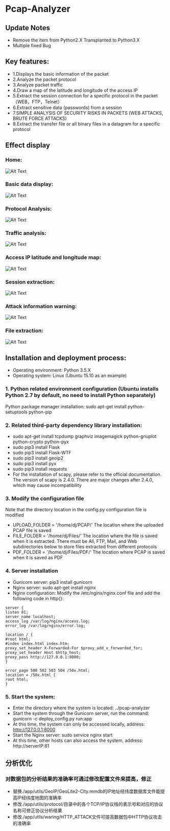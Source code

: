 # Pcap-Analyzer

## Update Notes
+ Remove the item from Python2.X Transplanted to Python3.X
+ Multiple fixed Bug

## Key features:
+ 1.Displays the basic information of the packet
+ 2.Analyze the packet protocol
+ 3.Analyze packet traffic
+ 4.Draw a map of the latitude and longitude of the access IP
+ 5.Extract the session connection for a specific protocol in the packet（WEB，FTP，Telnet）
+ 6.Extract sensitive data (passwords) from a session
+ 7.SIMPLE ANALYSIS OF SECURITY RISKS IN PACKETS (WEB ATTACKS, BRUTE FORCE ATTACKS)
+ 8.Extract the transfer file or all binary files in a datagram for a specific protocol

## Effect display
### Home:
![Alt Text](https://github.com/HatBoy/Pcap-Analyzer/blob/master/images/index.png)

### Basic data display:
![Alt Text](https://github.com/HatBoy/Pcap-Analyzer/blob/master/images/basedata.png)

### Protocol Analysis:
![Alt Text](https://github.com/HatBoy/Pcap-Analyzer/blob/master/images/protoanalyxer.png)

### Traffic analysis:
![Alt ​​Text](https://github.com/HatBoy/Pcap-Analyzer/blob/master/images/flowanalyzer.png)

### Access IP latitude and longitude map:
![Alt ​​Text](https://github.com/HatBoy/Pcap-Analyzer/blob/master/images/ipmap.png)

### Session extraction:
![Alt ​​Text](https://github.com/HatBoy/Pcap-Analyzer/blob/master/images/getdata.png)

### Attack information warning:
![Alt ​​Text](https://github.com/HatBoy/Pcap-Analyzer/blob/master/images/attackinfo.png)

### File extraction:
![Alt ​​Text](https://github.com/HatBoy/Pcap-Analyzer/blob/master/images/getfiles.png)

## Installation and deployment process:

+ Operating environment: Python 3.5.X
+ Operating system: Linux (Ubuntu 15.10 as an example)

### 1. Python related environment configuration (Ubuntu installs Python 2.7 by default, no need to install Python separately)
Python package manager installation: sudo apt-get install python-setuptools python-pip

### 2. Related third-party dependency library installation:
+ sudo apt-get install tcpdump graphviz imagemagick python-gnuplot python-crypto python-pyx
+ sudo pip3 install Flask
+ sudo pip3 install Flask-WTF
+ sudo pip3 install geoip2
+ sudo pip3 install pyx
+ sudo pip3 install requests
+ For the installation of scapy, please refer to the official documentation. The version of scapy is 2.4.0. There are major changes after 2.4.0, which may cause incompatibility

### 3. Modify the configuration file
Note that the directory location in the config.py configuration file is modified
+ UPLOAD_FOLDER = '/home/dj/PCAP/' The location where the uploaded PCAP file is saved
+ FILE_FOLDER = '/home/dj/Files/' The location where the file is saved when it is extracted. There must be All, FTP, Mail, and Web subdirectories below to store files extracted from different protocols
+ PDF_FOLDER = '/home/dj/Files/PDF/' The location where PCAP is saved when it is saved as PDF

### 4. Server installation
+ Gunicorn server: pip3 install gunicorn
+ Nginx server: sudo apt-get install nginx
+ Nginx configuration: Modify the /etc/nginx/nginx.conf file and add the following code in http{}:
```
server {
listen 81;
server_name localhost;
access_log /var/log/nginx/access.log;
error_log /var/log/nginx/error.log;

location / {
#root html;
#index index.html index.htm;
proxy_set_header X-Forwarded-For $proxy_add_x_forwarded_for;
proxy_set_header Host $http_host;
proxy_pass http://127.0.0.1:8000;
}

error_page 500 502 503 504 /50x.html;
location = /50x.html {
root html;
}
```

### 5. Start the system:
+ Enter the directory where the system is located: ../pcap-analyzer
+ Start the system through the Gunicorn server, run the command: gunicorn -c deploy_config.py run:app
+ At this time, the system can only be accessed locally, address: http://127.0.0.1:8000
+ Start the Nginx server: sudo service nginx start
+ At this time, other hosts can also access the system, address: http://serverIP:81


## 分析优化
### 对数据包的分析结果的准确率可通过修改配置文件来提高，修正
+ 替换./app/utils/GeoIP/GeoLite2-City.mmdb的IP地址经纬度数据库文件能提高IP经纬度地图的准确率
+ 修改./app/utils/protocol/目录中的各个TCP/IP协议栈的表示号和对应的协议名称可修正协议分析结果
+ 修改./app/utils/waring/HTTP_ATTACK文件可提高数据包中HTTP协议攻击的准确率
